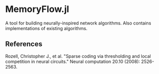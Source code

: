 # MemoryFlow.jl

A tool for building neurally-inspired network algorithms. Also contains implementations of existing algorithms.

## References
Rozell, Christopher J., et al. "Sparse coding via thresholding and local competition in neural circuits." Neural computation 20.10 (2008): 2526-2563.
